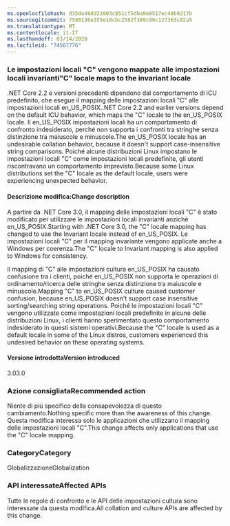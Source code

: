 ```yaml
---
ms.openlocfilehash: d35de48dd22003c851cf5dba9e8517ec48b9217b
ms.sourcegitcommit: 7588136e355e10cbc2582f389c90c127363c02a5
ms.translationtype: MT
ms.contentlocale: it-IT
ms.lasthandoff: 03/14/2020
ms.locfileid: "74567776"
---
```

### <a name="c-locale-maps-to-the-invariant-locale"></a><span data-ttu-id="97667-101">Le impostazioni locali "C" vengono mappate alle impostazioni locali invarianti</span><span class="sxs-lookup"><span data-stu-id="97667-101">"C" locale maps to the invariant locale</span></span>

<span data-ttu-id="97667-102">.NET Core 2.2 e versioni precedenti dipendono dal comportamento di iCU predefinito, che esegue il mapping delle impostazioni locali "C" alle impostazioni locali en_US_POSIX.</span><span class="sxs-lookup"><span data-stu-id="97667-102">.NET Core 2.2 and earlier versions depend on the default ICU behavior, which maps the "C" locale to the en_US_POSIX locale.</span></span> <span data-ttu-id="97667-103">Il en_US_POSIX impostazioni locali ha un comportamento di confronto indesiderato, perché non supporta i confronti tra stringhe senza distinzione tra maiuscole e minuscole.</span><span class="sxs-lookup"><span data-stu-id="97667-103">The en_US_POSIX locale has an undesirable collation behavior, because it doesn't support case-insensitive string comparisons.</span></span> <span data-ttu-id="97667-104">Poiché alcune distribuzioni Linux impostano le impostazioni locali "C" come impostazioni locali predefinite, gli utenti riscontravano un comportamento imprevisto.</span><span class="sxs-lookup"><span data-stu-id="97667-104">Because some Linux distributions set the "C" locale as the default locale, users were experiencing unexpected behavior.</span></span>

#### <a name="change-description"></a><span data-ttu-id="97667-105">Descrizione modifica:</span><span class="sxs-lookup"><span data-stu-id="97667-105">Change description</span></span>

<span data-ttu-id="97667-106">A partire da .NET Core 3.0, il mapping delle impostazioni locali "C" è stato modificato per utilizzare le impostazioni locali invarianti anziché en_US_POSIX.</span><span class="sxs-lookup"><span data-stu-id="97667-106">Starting with .NET Core 3.0, the "C" locale mapping has changed to use the Invariant locale instead of en_US_POSIX.</span></span> <span data-ttu-id="97667-107">Le impostazioni locali "C" per il mapping invariante vengono applicate anche a Windows per coerenza.</span><span class="sxs-lookup"><span data-stu-id="97667-107">The "C" locale to Invariant mapping is also applied to Windows for consistency.</span></span>

<span data-ttu-id="97667-108">Il mapping di "C" alle impostazioni cultura en_US_POSIX ha causato confusione tra i clienti, poiché en_US_POSIX non supporta le operazioni di ordinamento/ricerca delle stringhe senza distinzione tra maiuscole e minuscole.</span><span class="sxs-lookup"><span data-stu-id="97667-108">Mapping "C" to en_US_POSIX culture caused customer confusion, because en_US_POSIX doesn't support case insensitive sorting/searching string operations.</span></span> <span data-ttu-id="97667-109">Poiché le impostazioni locali "C" vengono utilizzate come impostazioni locali predefinite in alcune delle distribuzioni Linux, i clienti hanno sperimentato questo comportamento indesiderato in questi sistemi operativi.</span><span class="sxs-lookup"><span data-stu-id="97667-109">Because the "C" locale is used as a default locale in some of the Linux distros, customers experienced this undesired behavior on these operating systems.</span></span>

#### <a name="version-introduced"></a><span data-ttu-id="97667-110">Versione introdotta</span><span class="sxs-lookup"><span data-stu-id="97667-110">Version introduced</span></span>

<span data-ttu-id="97667-111">3.0</span><span class="sxs-lookup"><span data-stu-id="97667-111">3.0</span></span>

### <a name="recommended-action"></a><span data-ttu-id="97667-112">Azione consigliata</span><span class="sxs-lookup"><span data-stu-id="97667-112">Recommended action</span></span>

<span data-ttu-id="97667-113">Niente di più specifico della consapevolezza di questo cambiamento.</span><span class="sxs-lookup"><span data-stu-id="97667-113">Nothing specific more than the awareness of this change.</span></span> <span data-ttu-id="97667-114">Questa modifica interessa solo le applicazioni che utilizzano il mapping delle impostazioni locali "C".</span><span class="sxs-lookup"><span data-stu-id="97667-114">This change affects only applications that use the "C" locale mapping.</span></span>

### <a name="category"></a><span data-ttu-id="97667-115">Category</span><span class="sxs-lookup"><span data-stu-id="97667-115">Category</span></span>

<span data-ttu-id="97667-116">Globalizzazione</span><span class="sxs-lookup"><span data-stu-id="97667-116">Globalization</span></span>

### <a name="affected-apis"></a><span data-ttu-id="97667-117">API interessate</span><span class="sxs-lookup"><span data-stu-id="97667-117">Affected APIs</span></span>

<span data-ttu-id="97667-118">Tutte le regole di confronto e le API delle impostazioni cultura sono interessate da questa modifica.</span><span class="sxs-lookup"><span data-stu-id="97667-118">All collation and culture APIs are affected by this change.</span></span>

<!--

-->
